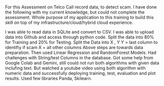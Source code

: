 For this Assessment on Telco Call record data, to detect scam.
I have done the following with my current knowledge, but could not complete the assessment.
Whole purpose of my application to this training to build this skill on top of my infrastructure/cloud/hybrid cloud experience.

I was able to read data in SQLite and convert to CSV.
I was able to upload data into Github and access through python code.
Split the data into 80% for Training and 20% for Testing.
Split the Data into X , Y
Y = last column to identifiy if scam
X = all other columns
Above steps are towards data preparation.
Then used Linear Regression and RandomForest Models.
Had challenges with String/test Columns in the database.
Got some help from Google Colab and Gemini, still could not run both algorithms with given data inclufing text.
But watched a youtube video using both algorithm with numeric data and successfully deploying training, test, evaluation and plot results.
Used few libraries Panda, Skilearn.

